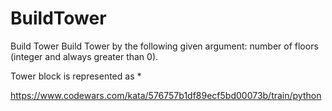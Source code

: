 # BuildTower

Build Tower
Build Tower by the following given argument:
number of floors (integer and always greater than 0).

Tower block is represented as *

https://www.codewars.com/kata/576757b1df89ecf5bd00073b/train/python


